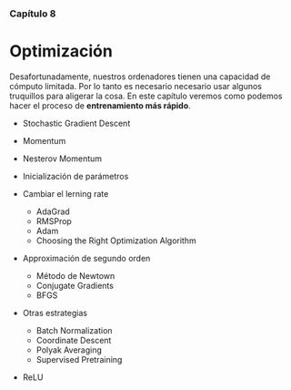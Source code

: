 ### Capítulo 8
# Optimización

Desafortunadamente, nuestros ordenadores tienen una capacidad de cómputo limitada.
Por lo tanto es necesario necesario usar algunos truquillos para aligerar la cosa.
En este capítulo veremos como podemos hacer el proceso de **entrenamiento más rápido**.


* Stochastic Gradient Descent
* Momentum
* Nesterov Momentum
* Inicialización de parámetros
* Cambiar el lerning rate
  * AdaGrad
  * RMSProp
  * Adam
  * Choosing the Right Optimization Algorithm
* Approximación de segundo orden
  * Método de Newtown
  * Conjugate Gradients
  * BFGS
* Otras estrategias
  * Batch Normalization
  * Coordinate Descent
  * Polyak Averaging
  * Supervised Pretraining


* ReLU
